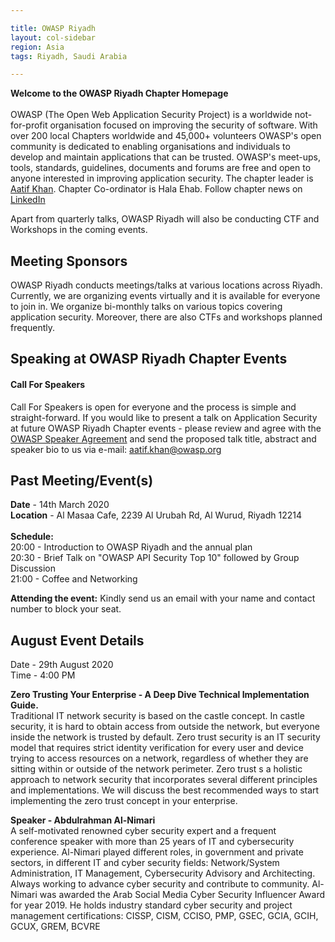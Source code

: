 ```yaml
---

title: OWASP Riyadh
layout: col-sidebar
region: Asia
tags: Riyadh, Saudi Arabia

---
```


<b>Welcome to the OWASP Riyadh Chapter Homepage </b> <br/><br/>
OWASP (The Open Web Application Security Project) is a worldwide not-for-profit organisation focused on improving the security of software. With over 200 local Chapters worldwide and 45,000+ volunteers OWASP's open community is dedicated to enabling organisations and individuals to develop and maintain applications that can be trusted. OWASP's meet-ups, tools, standards, guidelines, documents and forums are free and open to anyone interested in improving application security.
The chapter leader is <a href="mailto:aatif.khan@owasp.org">Aatif Khan</a>. Chapter Co-ordinator is Hala Ehab. Follow chapter news on [LinkedIn](https://www.linkedin.com/company/owasp-riyadh) 

Apart from quarterly talks, OWASP Riyadh will also be conducting CTF and Workshops in the coming events.

Meeting Sponsors
----------------

OWASP Riyadh conducts meetings/talks at various locations across Riyadh. Currently, we are organizing events virtually and it is available for everyone to join in. We organize bi-monthly talks on various topics covering application security. Moreover, there are also CTFs and workshops planned frequently. 

Speaking at OWASP Riyadh Chapter Events
---------------------------------------

#### Call For Speakers

Call For Speakers is open for everyone and the process is simple and straight-forward. If you would like to present a talk on Application Security at future OWASP Riyadh Chapter events - please review and agree with the [OWASP Speaker Agreement](Speaker_Agreement "wikilink") and send the proposed talk title, abstract and speaker bio to us via e-mail: aatif.khan@owasp.org 

Past Meeting/Event(s)
---------------------

<b>Date</b> - 14th March 2020 <br /> 
<b>Location</b> - Al Masaa Cafe, 2239 Al Urubah Rd, Al Wurud, Riyadh 12214 <br /><br />
<b>Schedule:</b> <br />
20:00 - Introduction to OWASP Riyadh and the annual plan <br />
20:30 - Brief Talk on "OWASP API Security Top 10" followed by Group Discussion<br />
21:00 - Coffee and Networking <br />

<b>Attending the event:</b> Kindly send us an email with your name and contact number to block your seat. 

August Event Details
---------------------

Date - 29th August 2020 <br />
Time - 4:00 PM <br />

<b>Zero Trusting Your Enterprise - A Deep Dive Technical Implementation Guide.</b> <br />
Traditional IT network security is based on the castle concept. In castle security, it is hard to obtain access from outside the network, but everyone inside the network is trusted by default.
Zero trust security is an IT security model that requires strict identity verification for every user and device trying to access resources on a network, regardless of whether they are sitting within or outside of the network perimeter.
Zero trust s a holistic approach to network security that incorporates several different principles and implementations. We will discuss the best recommended ways to start implementing the zero trust concept in your enterprise.

<b>Speaker - Abdulrahman Al-Nimari </b><br/>
A self-motivated renowned cyber security expert and a frequent conference speaker with more than 25 years of IT and cybersecurity experience. Al-Nimari played different roles, in government and private sectors, in different IT and cyber
security fields: Network/System Administration, IT Management, Cybersecurity Advisory and Architecting. Always working to advance cyber security and contribute to community. Al-Nimari was awarded the Arab Social Media Cyber Security Influencer Award for year 2019. He holds industry standard cyber security and project management certifications:
CISSP, CISM, CCISO, PMP, GSEC, GCIA, GCIH, GCUX, GREM, BCVRE



